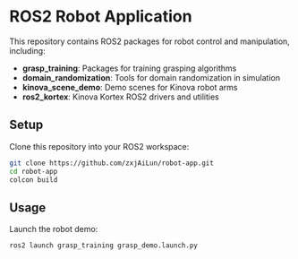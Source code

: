 # ROS2 Robot Application

This repository contains ROS2 packages for robot control and manipulation, including:

- **grasp_training**: Packages for training grasping algorithms
- **domain_randomization**: Tools for domain randomization in simulation
- **kinova_scene_demo**: Demo scenes for Kinova robot arms
- **ros2_kortex**: Kinova Kortex ROS2 drivers and utilities

## Setup

Clone this repository into your ROS2 workspace:

```bash
git clone https://github.com/zxjAiLun/robot-app.git
cd robot-app
colcon build
```

## Usage

Launch the robot demo:

```bash
ros2 launch grasp_training grasp_demo.launch.py
``` 